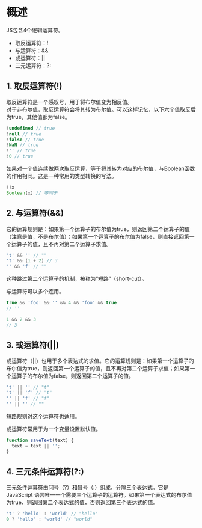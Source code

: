 # 概述
JS包含4个逻辑运算符。
* 取反运算符：!
* 与运算符：&&
* 或运算符：||
* 三元运算符：?:

## 1. 取反运算符(!)
取反运算符是一个感叹号，用于将布尔值变为相反值。  
对于非布尔值，取反运算符会将其转为布尔值。可以这样记忆，以下六个值取反后为true，其他值都为false。
```js
!undefined // true
!null // true
!false // true
!NaN // true
!'' // true
!0 // true
```

如果对一个值连续做两次取反运算，等于将其转为对应的布尔值，与Boolean函数的作用相同。这是一种常用的类型转换的写法。
```js
!!x
Boolean(x) // 等同于
```

## 2. 与运算符(&&)
它的运算规则是：如果第一个运算子的布尔值为true，则返回第二个运算子的值（注意是值，不是布尔值）；如果第一个运算子的布尔值为false，则直接返回第一个运算子的值，且不再对第二个运算子求值。

```js
't' && '' // ""
't' && (1 + 2) // 3
'' && 'f' // ""
```
这种跳过第二个运算子的机制，被称为“短路”（short-cut）。

与运算符可以多个连用。
```js
true && 'foo' && '' && 4 && 'foo' && true
// ''

1 && 2 && 3
// 3
```

## 3. 或运算符(||)
或运算符（||）也用于多个表达式的求值。它的运算规则是：如果第一个运算子的布尔值为true，则返回第一个运算子的值，且不再对第二个运算子求值；如果第一个运算子的布尔值为false，则返回第二个运算子的值。

```js
't' || '' // "t"
't' || 'f' // "t"
'' || 'f' // "f"
'' || '' // ""
```
短路规则对这个运算符也适用。

或运算符常用于为一个变量设置默认值。
```js
function saveText(text) {
  text = text || '';
}
```

## 4. 三元条件运算符(?:)
三元条件运算符由问号（?）和冒号（:）组成，分隔三个表达式。它是 JavaScript 语言唯一一个需要三个运算子的运算符。如果第一个表达式的布尔值为true，则返回第二个表达式的值，否则返回第三个表达式的值。
```js
't' ? 'hello' : 'world' // "hello"
0 ? 'hello' : 'world' // "world"
```

